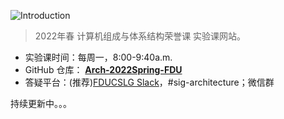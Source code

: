 ![Introduction](https://raw.githubusercontent.com/FDUCSLG/ICS-2021Spring-FDU/master/doc/src/asset/banner.svg)

> 2022年春 计算机组成与体系结构荣誉课 实验课网站。



- 实验课时间：每周一，8:00-9:40a.m.
- GitHub 仓库： **[ Arch-2022Spring-FDU](https://github.com/FDUCSLG/Arch-2022Spring-FDU)**
- 答疑平台：(推荐)[FDUCSLG Slack](https://fducslg.slack.com/)，#sig-architecture；微信群



持续更新中。。。